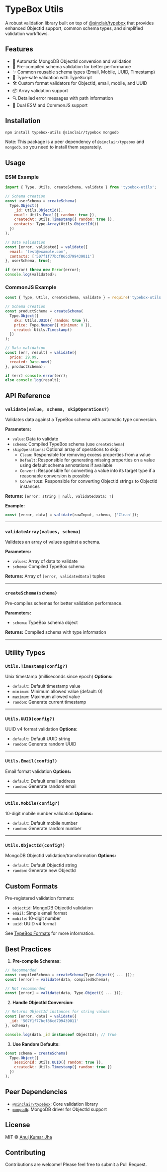 # TypeBox Utils

A robust validation library built on top of [@sinclair/typebox](https://github.com/sinclairzx81/typebox) that provides enhanced ObjectId support, common schema types, and simplified validation workflows.

## Features

- 🔄 Automatic MongoDB ObjectId conversion and validation
- 📝 Pre-compiled schema validation for better performance
- ✨ Common reusable schema types (Email, Mobile, UUID, Timestamp)
- 🎯 Type-safe validation with TypeScript
- 🛠 Custom format validators for ObjectId, email, mobile, and UUID
- 📦 Array validation support
- 🔍 Detailed error messages with path information
- 🔀 Dual ESM and CommonJS support

## Installation

```bash
npm install typebox-utils @sinclair/typebox mongodb
```
Note: This package is a peer dependency of `@sinclair/typebox` and `mongodb`. so you need to install them separately.

## Usage

### ESM Example
```javascript
import { Type, Utils, createSchema, validate } from 'typebox-utils';

// Schema creation
const userSchema = createSchema(
  Type.Object({
    _id: Utils.ObjectId(),
    email: Utils.Email({ random: true }),
    createdAt: Utils.Timestamp({ random: true }),
    contacts: Type.Array(Utils.ObjectId())
  })
);

// Data validation
const [error, validated] = validate({
  email: 'test@example.com',
  contacts: ['507f1f77bcf86cd799439011']
}, userSchema, true);

if (error) throw new Error(error);
console.log(validated);
```

### CommonJS Example
```javascript
const { Type, Utils, createSchema, validate } = require('typebox-utils');

// Schema creation
const productSchema = createSchema(
  Type.Object({
    sku: Utils.UUID({ random: true }),
    price: Type.Number({ minimum: 0 }),
    created: Utils.Timestamp()
  })
);

// Data validation
const [err, result] = validate({
  price: 29.99,
  created: Date.now()
}, productSchema);

if (err) console.error(err);
else console.log(result);
```

## API Reference

### `validate(value, schema, skipOperations?)`
Validates data against a TypeBox schema with automatic type conversion.

**Parameters:**
- `value`: Data to validate
- `schema`: Compiled TypeBox schema (use `createSchema`)
- `skipOperations`: Optional array of operations to skip:
  - `Clean`: Responsible for removing excess properties from a value
  - `Default`: Responsible for generating missing properties on a value using default schema annotations if available
  - `Convert`: Responsible for converting a value into its target type if a reasonable conversion is possible
  - `ConvertOID`: Responsible for converting ObjectId strings to ObjectId instances

**Returns:** `[error: string | null, validatedData: T]`

**Example:**
```javascript
const [error, data] = validate(rawInput, schema, ['Clean']);
```

---

### `validateArray(values, schema)`
Validates an array of values against a schema.

**Parameters:**
- `values`: Array of data to validate
- `schema`: Compiled TypeBox schema

**Returns:** Array of `[error, validatedData]` tuples

---

### `createSchema(schema)`
Pre-compiles schemas for better validation performance.

**Parameters:**
- `schema`: TypeBox schema object

**Returns:** Compiled schema with type information

---

## Utility Types

### `Utils.Timestamp(config?)`
Unix timestamp (milliseconds since epoch)
**Options:**
- `default`: Default timestamp value
- `minimum`: Minimum allowed value (default: 0)
- `maximum`: Maximum allowed value
- `random`: Generate current timestamp

---

### `Utils.UUID(config?)`
UUID v4 format validation
**Options:**
- `default`: Default UUID string
- `random`: Generate random UUID

---

### `Utils.Email(config?)`
Email format validation
**Options:**
- `default`: Default email address
- `random`: Generate random email

---

### `Utils.Mobile(config?)`
10-digit mobile number validation
**Options:**
- `default`: Default mobile number
- `random`: Generate random number

---

### `Utils.ObjectId(config?)`
MongoDB ObjectId validation/transformation
**Options:**
- `default`: Default ObjectId string
- `random`: Generate new ObjectId

## Custom Formats

Pre-registered validation formats:
- `objectid`: MongoDB ObjectId validation
- `email`: Simple email format
- `mobile`: 10-digit number
- `uuid`: UUID v4 format

See [TypeBox Formats](https://github.com/sinclairzx81/typebox#formats) for more information.

## Best Practices

1. **Pre-compile Schemas:**
```javascript
// Recommended
const compiledSchema = createSchema(Type.Object({ ... }));
const [error] = validate(data, compiledSchema);

// Not recommended
const [error] = validate(data, Type.Object({ ... }));
```

2. **Handle ObjectId Conversion:**
```javascript
// Returns ObjectId instances for string values
const [error, data] = validate({
  _id: '507f1f77bcf86cd799439011'
}, schema);

console.log(data._id instanceof ObjectId); // true
```

3. **Use Random Defaults:**
```javascript
const schema = createSchema(
  Type.Object({
    sessionId: Utils.UUID({ random: true }),
    createdAt: Utils.Timestamp({ random: true })
  })
);
```

## Peer Dependencies

- [`@sinclair/typebox`](https://www.npmjs.com/package/@sinclair/typebox): Core validation library
- [`mongodb`](https://www.npmjs.com/package/mongodb): MongoDB driver for ObjectId support

## License

MIT © [Anuj Kumar Jha](https://github.com/anuj-kr-jha)

## Contributing

Contributions are welcome! Please feel free to submit a Pull Request.